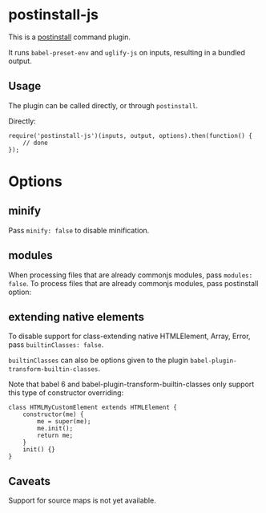 postinstall-js
==============

This is a [postinstall](http://github.com/kapouer/postintall) command plugin.

It runs `babel-preset-env` and `uglify-js` on inputs, resulting in a bundled output.

Usage
-----

The plugin can be called directly, or through `postinstall`.

Directly:
```
require('postinstall-js')(inputs, output, options).then(function() {
	// done
});
```

Options
=======

minify
------

Pass `minify: false` to disable minification.


modules
-------

When processing files that are already commonjs modules, pass `modules: false`.
To process files that are already commonjs modules, pass postinstall option:


extending native elements
-------------------------

To disable support for class-extending native HTMLElement, Array, Error, pass
`builtinClasses: false`.

`builtinClasses` can also be options given to the plugin
`babel-plugin-transform-builtin-classes`.

Note that babel 6 and babel-plugin-transform-builtin-classes only support this
type of constructor overriding:

```
class HTMLMyCustomElement extends HTMLElement {
	constructor(me) {
		me = super(me);
		me.init();
		return me;
	}
	init() {}
}
```


Caveats
-------

Support for source maps is not yet available.

